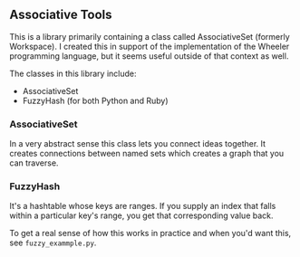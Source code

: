 Associative Tools
--------------------
This is a library primarily containing a class called AssociativeSet (formerly Workspace). 
I created this in support of the implementation of the Wheeler programming language, but it seems useful outside of that context as well.


The classes in this library include:

* AssociativeSet
* FuzzyHash (for both Python and Ruby)



### AssociativeSet
In a very abstract sense this class lets you connect ideas together. It creates connections between named sets which creates a graph that you can traverse.


### FuzzyHash
It's a hashtable whose keys are ranges. If you supply an index that falls within a particular key's range, you get that corresponding value back.

To get a real sense of how this works in practice and when you'd want this, see `fuzzy_exammple.py`.




